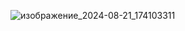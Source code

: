 ![изображение_2024-08-21_174103311](https://github.com/user-attachments/assets/83d38615-260e-4824-a379-0847112531f1)
